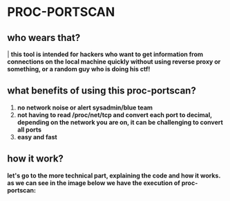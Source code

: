 # PROC-PORTSCAN







## who wears that?

| **this tool is intended for hackers who want to get information from connections on the local machine quickly without using reverse proxy or something, or a random guy who is doing his ctf!**


## what benefits of using this proc-portscan?

1. **no network noise or alert sysadmin/blue team**
2. **not having to read /proc/net/tcp and convert each port to decimal, depending on the network you are on, it can be challenging to convert all ports**
3. **easy and fast**

## how it work?

**let's go to the more technical part, explaining the code and how it works. as we can see in the image below we have the execution of proc-portscan:**



